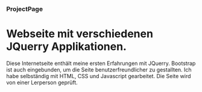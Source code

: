 ### ProjectPage

# Webseite mit verschiedenen JQuerry Applikationen.

Diese Internetseite enthält meine ersten Erfahrungen mit JQuerry. Bootstrap ist auch eingebunden, um die Seite benutzerfreundlicher zu gestallten. Ich habe selbständig mit HTML, CSS und Javascript gearbeitet. Die Seite wird von einer Lerperson geprüft.
